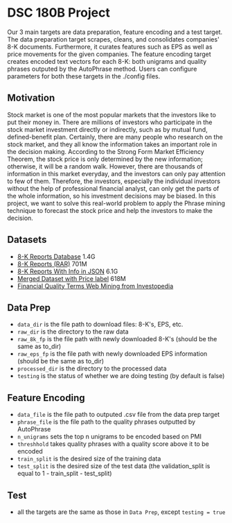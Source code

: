 # DSC 180B Project

Our 3 main targets are data preparation, feature encoding and a test target. The data preparation target scrapes, cleans, and consolidates companies' 8-K documents. Furthermore, it curates features such as EPS as well as price movements for the given companies. The feature encoding target creates encoded text vectors for each 8-K: both unigrams and quality phrases outputed by the AutoPhrase method. Users can configure parameters for both these targets in the ./config files.

## Motivation

Stock market is one of the most popular markets that the investors like to put their money in. There are millions of investors who participate in the stock market investment directly or indirectly, such as by mutual fund, defined-benefit plan. Certainly, there are many people who research on the stock market, and they all know the information takes an important role in the decision making. According to the Strong Form Market Efficiency Theorem, the stock price is only determined by the new information; otherwise, it will be a random walk. However, there are thousands of information in this market everyday, and the investors can only pay attention to few of them. Therefore, the investors, especially the individual investors without the help of professional financial analyst, can only get the parts of the whole information, so his investment decisions may be biased. In this project, we want to solve this real-world problem to apply the Phrase mining technique to forecast the stock price and help the investors to make the decision.

## Datasets

* [8-K Reports Database](https://nlp.stanford.edu/projects/lrec2014-stock/8K.tar.gz) 1.4G
* [8-K Reports (RAR)](https://www.dropbox.com/s/pu08xl15b8y7jvu/8K.rar?dl=0) 701M
* [8-K Reports With Info in JSON](https://www.dropbox.com/s/f7hxtruvkbu8ke9/8k.json?dl=0) 6.1G
* [Merged Dataset with Price label](https://www.dropbox.com/s/872mfi57vygyhbw/merged_all_data.csv?dl=0) 618M
* [Financial Quality Terms Web Mining from Investopedia](https://www.dropbox.com/s/ms1kh6kftrbpjz0/finance_quality.txt?dl=0)


## Data Prep

* `data_dir` is the file path to download files: 8-K's, EPS, etc.
* `raw_dir` is the directory to the raw data
* `raw_8k_fp` is the file path with newly downloaded 8-K's (should be the same as to_dir)
* `raw_eps_fp` is the file path with newly downloaded EPS information (should be the same as to_dir)
* `processed_dir` is the directory to the processed data
* `testing` is the status of whether we are doing testing (by default is false)


## Feature Encoding

* `data_file` is the file path to outputed .csv file from the data prep target
* `phrase_file` is the file path to the quality phrases outputted by AutoPhrase
* `n_unigrams` sets the top n unigrams to be encoded based on PMI
* `threshhold` takes quality phrases with a quality score above it to be encoded
* `train_split` is the desired size of the training data
* `test_split` is the desired size of the test data (the validation_split is equal to 1 - train_split - test_split)


## Test

* all the targets are the same as those in `Data Prep`, except `testing = true`
